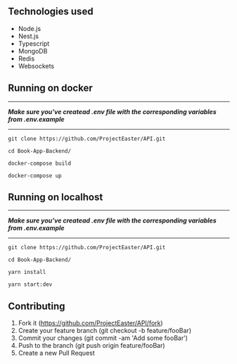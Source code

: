 ## Technologies used
* Node.js
* Nest.js
* Typescript
* MongoDB
* Redis
* Websockets

## Running on docker
****
**_Make sure you've createad .env file with the corresponding variables from .env.example_**

****
```
git clone https://github.com/ProjectEaster/API.git
```

```
cd Book-App-Backend/
```

```
docker-compose build
```

```
docker-compose up
```
## Running on localhost
****
**_Make sure you've createad .env file with the corresponding variables from .env.example_**

****

```
git clone https://github.com/ProjectEaster/API.git
```

```
cd Book-App-Backend/
```

```
yarn install
```

```
yarn start:dev
```

## Contributing
1. Fork it (https://github.com/ProjectEaster/API/fork)
1. Create your feature branch (git checkout -b feature/fooBar)
1. Commit your changes (git commit -am 'Add some fooBar')
1. Push to the branch (git push origin feature/fooBar)
1. Create a new Pull Request
